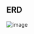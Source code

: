 ## ERD

![image](https://github.com/yjchoigit/hhplus02/assets/71246526/ab9d4370-5838-4c98-bd14-9047db186e36)
